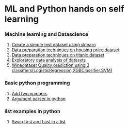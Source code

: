 # ML and Python hands on self learning

### Machine learning and Datascience

<ol>
  <li><a href="./ml//createtestdataset.ipynb">Create a simple test dataset using sklearn</a></li>
  <li><a href="./ml//datapreparation-housing-price.ipynb">Data preparation techniques on housing price dataset</a></li>
  <li><a href="./ml//datapreparation-titanic.ipynb">Data preparation techniques on titanic dataset</a></li>
  <li><a href="./ml/Exploratory-data-analysis.ipynb">Exploratory data analysis of datasets</a></li>
  <li><a href="./ml/Exploratory-data-analysis.ipynb">Winedataset Quality prediction using 3 classifiers(LogisticRegression,XGBClassifier,SVM)</a></li>
</ol>  

### Basic python programming
<ol>
  <li><a href="./pythonprograms/addtwonumbers.py">Add two numbers</a></li>
  <li><a href="./pythonprograms/ArgumentParserExample.py">Argument parser in python</a>
</ol>  

### list examples in python
  <ol>
    <li><a href="./pythonprograms/SwapFirstAndLastInList.py">Swap first and Last in a list</a></li>
  </ol>